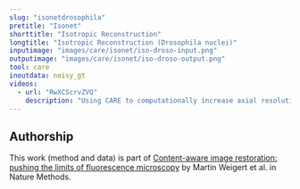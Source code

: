 ```yaml
---
slug: "isonetdrosophila"
pretitle: "Isonet"
shorttitle: "Isotropic Reconstruction"
longtitle: "Isotropic Reconstruction (Drosophila nuclei)"
inputimage: "images/care/isonet/iso-droso-input.png"
outputimage: "images/care/isonet/iso-droso-output.png"
tool: care
inoutdata: noisy_gt
videos:
  - url: "RwXCScrvZVQ"
    description: "Using CARE to computationally increase axial resolution of imaged fruit fly embryos to de-facto isometric resolution."
---
```


## Authorship

This work (method and data) is part of [Content-aware image restoration: pushing the limits of fluorescence microscopy](http://dx.doi.org/10.1038/s41592-018-0216-7) by Martin Weigert et al. in Nature Methods. 
